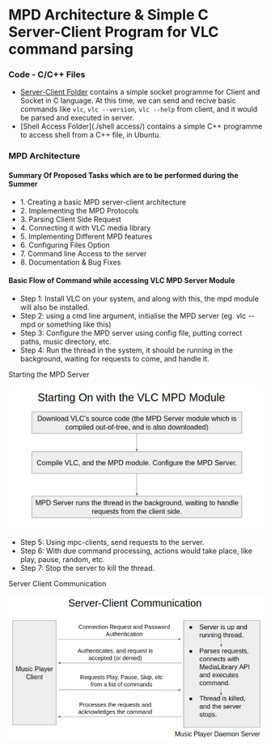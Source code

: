 MPD Architecture & Simple C Server-Client Program for VLC command parsing
=========================================================================

### Code - C/C++ Files

*   [Server-Client Folder](./server-client/) contains a simple socket programme for Client and Socket in C language. At this time, we can send and recive basic commands like `vlc`, `vlc --version`, `vlc --help` from client, and it would be parsed and executed in server.
*   [Shell Access Folder](./shell access/) contains a simple C++ programme to access shell from a C++ file, in Ubuntu.

### MPD Architecture

#### Summary Of Proposed Tasks which are to be performed during the Summer

*   1\. Creating a basic MPD server-client architecture
*   2\. Implementing the MPD Protocols
*   3\. Parsing Client Side Request
*   4\. Connecting it with VLC media library
*   5\. Implementing Different MPD features
*   6\. Configuring Files Option
*   7\. Command line Access to the server
*   8\. Documentation & Bug Fixes

#### Basic Flow of Command while accessing VLC MPD Server Module

*   Step 1: Install VLC on your system, and along with this, the mpd module will also be installed.
*   Step 2: using a cmd line argument, initialise the MPD server (eg. vlc --mpd or something like this)
*   Step 3: Configure the MPD server using config file, putting correct paths, music directory, etc.
*   Step 4: Run the thread in the system, it should be running in the background, waiting for requests to come, and handle it.

Starting the MPD Server

![](./images/StartMPD.png)  
*   Step 5: Using mpc-clients, send requests to the server.
*   Step 6: With due command processing, actions would take place, like play, pause, random, etc.
*   Step 7: Stop the server to kill the thread.

Server Client Communication

![](./images/Communication.png)